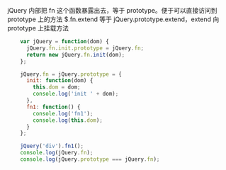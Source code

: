 jQuery 内部把 fn 这个函数暴露出去，等于 prototype。便于可以直接访问到 prototype 上的方法
\$.fn.extend 等于 jQuery.prototype.extend，extend 向 prototype 上挂载方法

```javascript
    var jQuery = function(dom) {
      jQuery.fn.init.prototype = jQuery.fn;
      return new jQuery.fn.init(dom);
    };

    jQuery.fn = jQuery.prototype = {
      init: function(dom) {
        this.dom = dom;
        console.log('init ' + dom);
      },
      fn1: function() {
        console.log('fn1');
        console.log(this.dom);
      }
    };

    jQuery('div').fn1();
    console.log(jQuery.fn);
    console.log(jQuery.prototype === jQuery.fn);
```

